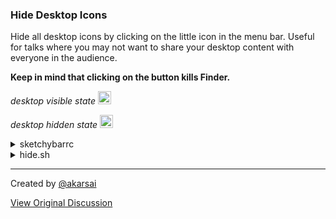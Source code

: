
### Hide Desktop Icons
Hide all desktop icons by clicking on the little icon in the menu bar. Useful for talks where you may not want to share your desktop content with everyone in the audience. 

**Keep in mind that clicking on the button kills Finder.**

*desktop visible state*
<img width="21" alt="grafik" src="https://user-images.githubusercontent.com/50205381/215050770-cc232e3b-0a6c-4d76-ad3c-f46ccf318382.png"> 

*desktop hidden state*
<img width="21" alt="grafik" src="https://user-images.githubusercontent.com/50205381/215050873-0772d057-3ca8-4039-a7fa-72d2aff3a077.png">



<details>
<summary>sketchybarrc</summary>
<br>

```
sketchybar --add  item  hide  right                                 \
           --set  hide        click_script="$PLUGIN_DIR/hide.sh"    \
                              icon.drawing=off                      \
                              label.font="$ICON_FONT:Regular:16.0"  \
                              label.drawing=on                      \
                              label="❚"
```

</details>
<details>
<summary>hide.sh</summary>
<br>

```
#!/usr/bin/env bash

DESKTOP=$(defaults read com.apple.finder CreateDesktop)

if [[ $DESKTOP == "true" ]]; then 
    sketchybar -m --set $NAME label="❚" label.color=0x33ffffff
    defaults write com.apple.finder CreateDesktop false
    killall Finder
else 
    sketchybar -m --set $NAME label="❚" label.color=0xffffffff
    defaults write com.apple.finder CreateDesktop true
    killall Finder
fi
```
</details>


---

Created by [@akarsai](https://github.com/akarsai)

[View Original Discussion](https://github.com/FelixKratz/SketchyBar/discussions/12#discussioncomment-4795057)
